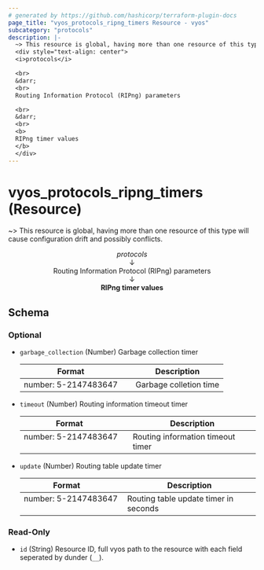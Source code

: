 ```yaml
---
# generated by https://github.com/hashicorp/terraform-plugin-docs
page_title: "vyos_protocols_ripng_timers Resource - vyos"
subcategory: "protocols"
description: |-
  ~> This resource is global, having more than one resource of this type will cause configuration drift and possibly conflicts.
  <div style="text-align: center">
  <i>protocols</i>

  <br>
  &darr;
  <br>
  Routing Information Protocol (RIPng) parameters

  <br>
  &darr;
  <br>
  <b>
  RIPng timer values
  </b>
  </div>
---
```


# vyos_protocols_ripng_timers (Resource)

~> This resource is global, having more than one resource of this type will cause configuration drift and possibly conflicts.

<div style="text-align: center">
<i>protocols</i>

<br>
&darr;
<br>
Routing Information Protocol (RIPng) parameters

<br>
&darr;
<br>
<b>
RIPng timer values
</b>
</div>



<!-- schema generated by tfplugindocs -->
## Schema

### Optional

- `garbage_collection` (Number) Garbage collection timer

    |  Format &emsp; | Description  |
    |----------|---------------|
    |  number: 5-2147483647  &emsp; |  Garbage colletion time  |
- `timeout` (Number) Routing information timeout timer

    |  Format &emsp; | Description  |
    |----------|---------------|
    |  number: 5-2147483647  &emsp; |  Routing information timeout timer  |
- `update` (Number) Routing table update timer

    |  Format &emsp; | Description  |
    |----------|---------------|
    |  number: 5-2147483647  &emsp; |  Routing table update timer in seconds  |

### Read-Only

- `id` (String) Resource ID, full vyos path to the resource with each field seperated by dunder (`__`).
